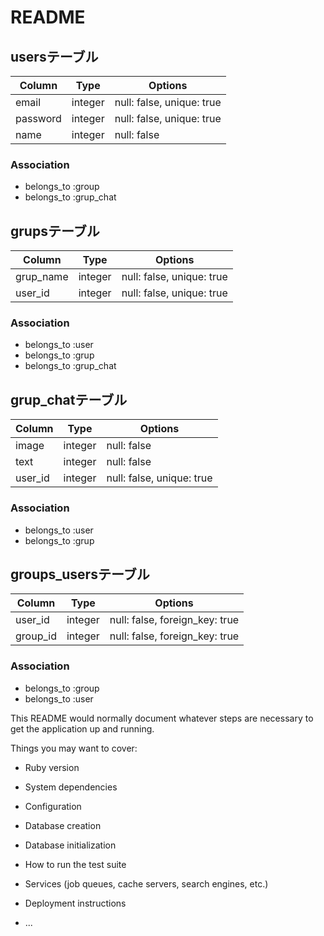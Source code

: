 # README
## usersテーブル

|Column|Type|Options|
|------|----|-------|
|email|integer|null: false, unique: true|
|password|integer|null: false, unique: true|
|name|integer|null: false|

### Association
- belongs_to :group
- belongs_to :grup_chat

## grupsテーブル

|Column|Type|Options|
|------|----|-------|
|grup_name|integer|null: false, unique: true|
|user_id|integer|null: false, unique: true|

### Association
- belongs_to :user
- belongs_to :grup
- belongs_to :grup_chat


## grup_chatテーブル

|Column|Type|Options|
|------|----|-------|
|image|integer|null: false|
|text|integer|null: false|
|user_id|integer|null: false, unique: true|

### Association
- belongs_to :user
- belongs_to :grup

## groups_usersテーブル

|Column|Type|Options|
|------|----|-------|
|user_id|integer|null: false, foreign_key: true|
|group_id|integer|null: false, foreign_key: true|

### Association
- belongs_to :group
- belongs_to :user



This README would normally document whatever steps are necessary to get the
application up and running.

Things you may want to cover:

* Ruby version

* System dependencies

* Configuration

* Database creation

* Database initialization

* How to run the test suite

* Services (job queues, cache servers, search engines, etc.)

* Deployment instructions

* ...
